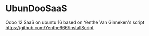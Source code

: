 # UbunDooSaaS
Odoo 12 SaaS on ubuntu 16 based on Yenthe Van Ginneken's script https://github.com/Yenthe666/InstallScript
